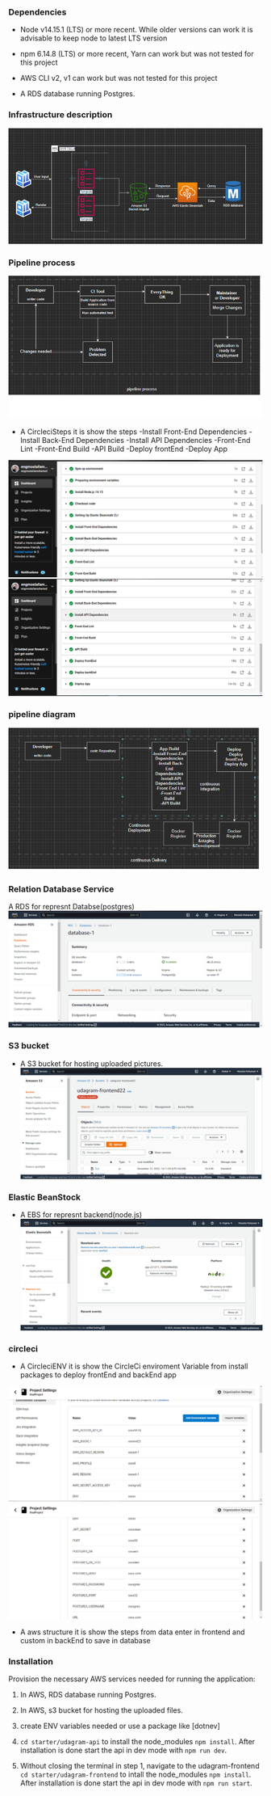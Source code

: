 ### Dependencies

- Node v14.15.1 (LTS) or more recent. While older versions can work it is advisable to keep node to latest LTS version

- npm 6.14.8 (LTS) or more recent, Yarn can work but was not tested for this project

- AWS CLI v2, v1 can work but was not tested for this project

- A RDS database running Postgres.

### Infrastructure description

![aws structure](https://github.com/engmostafamohamed/finalProject/blob/main/udagram/screenShoot/awsCloud.png)

### Pipeline process

![Circleci Steps](<https://github.com/engmostafamohamed/finalProject/blob/main/udagram/screenShoot/pipeline process.png>)

- A CircleciSteps it is show the steps
  -Install Front-End Dependencies
  -Install Back-End Dependencies
  -Install API Dependencies
  -Front-End Lint
  -Front-End Build
  -API Build
  -Deploy frontEnd
  -Deploy App

![Circleci Steps](<https://github.com/engmostafamohamed/finalProject/blob/main/udagram/screenShoot/CircleciSteps(1).png>)
![Circleci Steps](<https://github.com/engmostafamohamed/finalProject/blob/main/udagram/screenShoot/CircleciSteps(2).png>)

### pipeline diagram

![aws structure](https://github.com/engmostafamohamed/finalProject/blob/main/udagram/screenShoot/pipelineDiagram.png)

### Relation Database Service

A RDS for represnt Databse(postgres)
![RDS](https://github.com/engmostafamohamed/finalProject/blob/main/udagram/screenShoot/RDS.png)

### S3 bucket

- A S3 bucket for hosting uploaded pictures.
  ![S3 bucket](https://github.com/engmostafamohamed/finalProject/blob/main/udagram/screenShoot/S3.png)

### Elastic BeanStock

- A EBS for represnt backend(node.js)
  ![Elastic BeanStock](https://github.com/engmostafamohamed/finalProject/blob/main/udagram/screenShoot/EBS.png)

### circleci

- A CircleciENV it is show the CircleCi enviroment Variable from install packages to deploy frontEnd and backEnd app

![Enviroment Variable](<https://github.com/engmostafamohamed/finalProject/blob/main/udagram/screenShoot/CircleciENV(1).png>)
![Enviroment Variable](<https://github.com/engmostafamohamed/finalProject/blob/main/udagram/screenShoot/CircleciENV(2).png>)

- A aws structure it is show the steps from data enter in frontend and custom in backEnd to save in database

### Installation

Provision the necessary AWS services needed for running the application:

1. In AWS, RDS database running Postgres.
2. In AWS, s3 bucket for hosting the uploaded files.

3. create ENV variables needed or use a package like [dotnev]
4. `cd starter/udagram-api` to install the node_modules `npm install`. After installation is done start the api in dev mode with `npm run dev`.

5. Without closing the terminal in step 1, navigate to the udagram-frontend `cd starter/udagram-frontend` to intall the node_modules `npm install`. After installation is done start the api in dev mode with `npm run start`.
